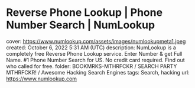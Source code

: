 # Reverse Phone Lookup | Phone Number Search | NumLookup

cover: https://www.numlookup.com/assets/images/numlookupmeta1.jpeg
created: October 6, 2022 5:31 AM (UTC)
description: NumLookup is a completely free Reverse Phone Lookup service. Enter Number & get Full Name. #1 Phone Number Search for US. No credit card required. Find out who called for free.
folder: BOOKMRKS-MTHRFCKR / SEARCH PARTY MTHRFCKR! / Awesome Hacking Search Engines
tags: Search, hacking
url: https://www.numlookup.com